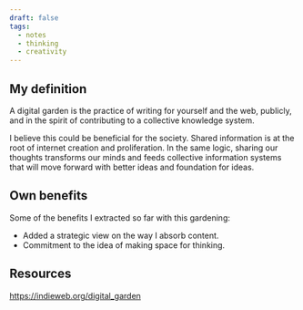 ```yaml
---
draft: false
tags:
  - notes
  - thinking
  - creativity
---
```

## My definition

A digital garden is the practice of writing for yourself and the web, publicly, and in the spirit of contributing to a collective knowledge system.

I believe this could be beneficial for the society. Shared information is at the root of internet creation and proliferation. In the same logic, sharing our thoughts transforms our minds and feeds collective information systems that will move forward with better ideas and foundation for ideas.

## Own benefits

Some of the benefits I extracted so far with this gardening:
- Added a strategic view on the way I absorb content.
- Commitment to the idea of making space for thinking.

## Resources

https://indieweb.org/digital_garden